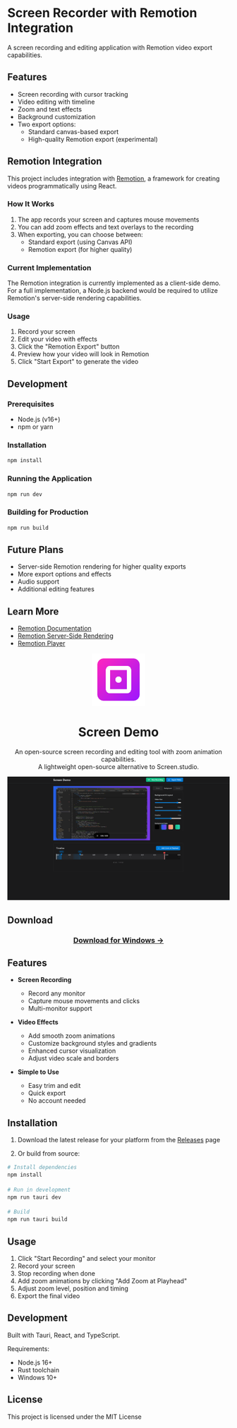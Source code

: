 # Screen Recorder with Remotion Integration

A screen recording and editing application with Remotion video export capabilities.

## Features

- Screen recording with cursor tracking
- Video editing with timeline
- Zoom and text effects
- Background customization
- Two export options:
  - Standard canvas-based export
  - High-quality Remotion export (experimental)

## Remotion Integration

This project includes integration with [Remotion](https://www.remotion.dev/), a framework for creating videos programmatically using React.

### How It Works

1. The app records your screen and captures mouse movements
2. You can add zoom effects and text overlays to the recording
3. When exporting, you can choose between:
   - Standard export (using Canvas API)
   - Remotion export (for higher quality)

### Current Implementation

The Remotion integration is currently implemented as a client-side demo. For a full implementation, a Node.js backend would be required to utilize Remotion's server-side rendering capabilities.

### Usage

1. Record your screen
2. Edit your video with effects
3. Click the "Remotion Export" button
4. Preview how your video will look in Remotion
5. Click "Start Export" to generate the video

## Development

### Prerequisites

- Node.js (v16+)
- npm or yarn

### Installation

```bash
npm install
```

### Running the Application

```bash
npm run dev
```

### Building for Production

```bash
npm run build
```

## Future Plans

- Server-side Remotion rendering for higher quality exports
- More export options and effects
- Audio support
- Additional editing features

## Learn More

- [Remotion Documentation](https://www.remotion.dev/docs/)
- [Remotion Server-Side Rendering](https://www.remotion.dev/docs/renderer/render-media)
- [Remotion Player](https://www.remotion.dev/docs/player/integration)

<div align="center">
  <img src="src/assets/logo.svg" alt="Screen Demo Logo" width="120" height="120" />
  <h1>Screen Demo</h1>
  <p>An open-source screen recording and editing tool with zoom animation capabilities.<br/>A lightweight open-source alternative to Screen.studio.</p>
</div>

![Demo Screenshot](public/screenshot.png)
## Download

<div align="center">
  <h3>
    <a href="https://github.com/njraladdin/screen-demo/releases">Download for Windows →</a>
  </h3>
</div>

## Features

- **Screen Recording**
  - Record any monitor
  - Capture mouse movements and clicks
  - Multi-monitor support

- **Video Effects**
  - Add smooth zoom animations
  - Customize background styles and gradients
  - Enhanced cursor visualization
  - Adjust video scale and borders

- **Simple to Use**
  - Easy trim and edit
  - Quick export
  - No account needed

## Installation

1. Download the latest release for your platform from the [Releases](https://github.com/njraladdin/screen-demo/releases) page

2. Or build from source:
```bash
# Install dependencies
npm install

# Run in development
npm run tauri dev

# Build
npm run tauri build
```

## Usage

1. Click "Start Recording" and select your monitor
2. Record your screen
3. Stop recording when done
4. Add zoom animations by clicking "Add Zoom at Playhead" 
5. Adjust zoom level, position and timing
6. Export the final video

## Development

Built with Tauri, React, and TypeScript.

Requirements:
- Node.js 16+
- Rust toolchain
- Windows 10+

## License

This project is licensed under the MIT License

